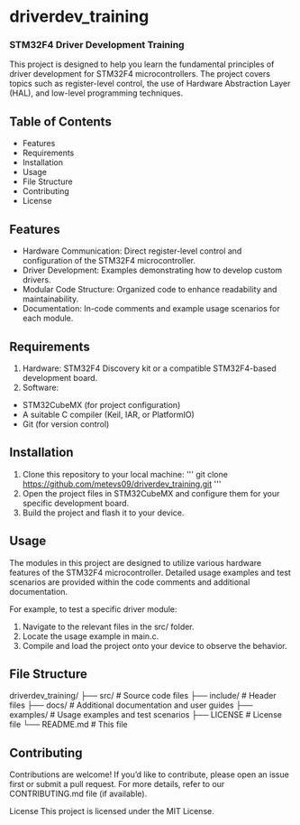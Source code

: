 # driverdev_training
### STM32F4 Driver Development Training

This project is designed to help you learn the fundamental principles of driver development for STM32F4 microcontrollers. The project covers topics such as register-level control, the use of Hardware Abstraction Layer (HAL), and low-level programming techniques.

## Table of Contents
- Features
- Requirements
- Installation
- Usage
- File Structure
- Contributing
- License
## Features
- Hardware Communication: Direct register-level control and configuration of the STM32F4 microcontroller.
- Driver Development: Examples demonstrating how to develop custom drivers.
- Modular Code Structure: Organized code to enhance readability and maintainability.
- Documentation: In-code comments and example usage scenarios for each module.
## Requirements
1. Hardware: STM32F4 Discovery kit or a compatible STM32F4-based development board.
2. Software:
- STM32CubeMX (for project configuration)
- A suitable C compiler (Keil, IAR, or PlatformIO)
- Git (for version control)
## Installation
1. Clone this repository to your local machine:
''' git clone https://github.com/metevs09/driverdev_training.git '''
2. Open the project files in STM32CubeMX and configure them for your specific development board.
3. Build the project and flash it to your device.
## Usage
The modules in this project are designed to utilize various hardware features of the STM32F4 microcontroller. Detailed usage examples and test scenarios are provided within the code comments and additional documentation.

For example, to test a specific driver module:

1. Navigate to the relevant files in the src/ folder.
2. Locate the usage example in main.c.
3. Compile and load the project onto your device to observe the behavior.

## File Structure

driverdev_training/
├── src/           # Source code files
├── include/       # Header files
├── docs/          # Additional documentation and user guides
├── examples/      # Usage examples and test scenarios
├── LICENSE        # License file
└── README.md      # This file

## Contributing
Contributions are welcome!
If you’d like to contribute, please open an issue first or submit a pull request. For more details, refer to our CONTRIBUTING.md file (if available).

License
This project is licensed under the MIT License.

